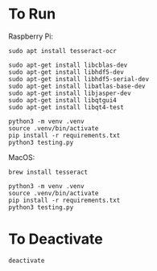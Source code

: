 # To Run

Raspberry Pi:
```console
sudo apt install tesseract-ocr

sudo apt-get install libcblas-dev
sudo apt-get install libhdf5-dev
sudo apt-get install libhdf5-serial-dev
sudo apt-get install libatlas-base-dev
sudo apt-get install libjasper-dev 
sudo apt-get install libqtgui4 
sudo apt-get install libqt4-test

python3 -m venv .venv
source .venv/bin/activate
pip install -r requirements.txt
python3 testing.py
```

MacOS:
```console
brew install tesseract

python3 -m venv .venv
source .venv/bin/activate
pip install -r requirements.txt
python3 testing.py
```

# To Deactivate

```console
deactivate
```
